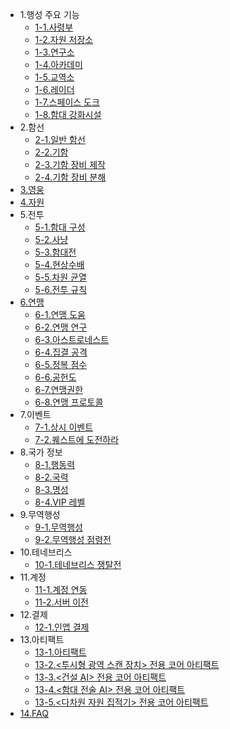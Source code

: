 * 1.행성 주요 기능
  - [1-1.사령부](kor/101commandcenter.md)
  - [1-2.자원 저장소](kor/102resourcestorage.md)
  - [1-3.연구소](kor/103research.md)
  - [1-4.아카데미](kor/104academy.md)
  - [1-5.교역소](kor/105tradingpost.md)
  - [1-6.레이더](kor/106radar.md)
  - [1-7.스페이스 도크](kor/107spacedock.md)
  - [1-8.함대 강화시설](kor/108fleetenhance.md)
* 2.함선
  - [2-1.일반 함선](kor/201normalship.md)
  - [2-2.기함](kor/202flagship.md)
  - [2-3.기함 장비 제작](kor/203flagshipequip.md)
  - [2-4.기함 장비 분해](kor/204disassemble.md)
* [3.영웅](kor/300hero.md)
* [4.자원](kor/400resource.md)
* 5.전투
  - [5-1.함대 구성](kor/501fleetset.md)
  - [5-2.사냥](kor/502hunt.md)
  - [5-3.함대전](kor/503fleetbattle.md)
  - [5-4.현상수배](kor/504wanted.md)
  - [5-5.차원 균열](kor/505rift.md)
  - [5-6.전투 규칙](kor/506combatrule.md)
* [6.연맹](kor/600fedmain.md)
  - [6-1.연맹 도움](kor/601fedhelp.md)
  - [6-2.연맹 연구](kor/602fedresearch.md)
  - [6-3.아스트로네스트](kor/604fedastronest.md)
  - [6-4.집결 공격](kor/605fedrallyattack.md)
  - [6-5.정복 점수](kor/606fedconquestscore.md)
  - [6-6.공헌도](kor/607fedcontribution.md)
  - [6-7.연맹권한](kor/608fedpermission.md)
  - [6-8.연맹 프로토콜](kor/609fedprotocol.md)
* 7.이벤트
  - [7-1.상시 이벤트](kor/701regularevent.md)
  - [7-2.퀘스트에 도전하라](kor/703event.md)
* 8.국가 정보
  - [8-1.행동력](kor/801actionpoint.md)
  - [8-2.국력](kor/802nationalpower.md)
  - [8-3.명성](kor/803fame.md)
  - [8-4.VIP 레벨](kor/804viplevel.md)
* 9.무역행성
  - [9-1.무역행성](kor/1200tradeplanet.md)
  - [9-2.무역행성 점령전](kor/1201conquest.md)
* 10.테네브리스
  - [10-1.테네브리스 쟁탈전](kor/1300tenebris.md)
* 11.계정
  - [11-1.계정 연동](kor/901connectaccount.md)
  - [11-2.서버 이전](kor/902moveserver.md)
* 12.결제
  - [12-1.인앱 결제](kor/1001inappbilling.md)
* 13.아티팩트
  - [13-1.아티팩트](kor/1400artifact.md)
  - [13-2.<투시형 광역 스캔 장치> 전용 코어 아티팩트](kor/1401artifactpassive.md)
  - [13-3.<건설 AI> 전용 코어 아티팩트](kor/1402artifactpassive.md)
  - [13-4.<함대 전술 AI> 전용 코어 아티팩트](kor/1403artifactpassive.md)
  - [13-5.<다차원 자원 집적기> 전용 코어 아티팩트](kor/1404artifactpassive.md)
* [14.FAQ](kor/1100faq.md)

